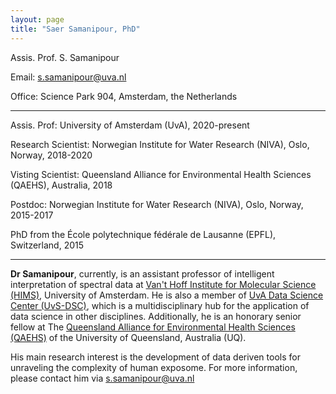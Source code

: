 ```yaml
---
layout: page
title: "Saer Samanipour, PhD"
---
```


Assis. Prof. S. Samanipour

Email: s.samanipour@uva.nl

Office: Science Park 904, Amsterdam, the Netherlands

---

Assis. Prof: University of Amsterdam (UvA), 2020-present

Research Scientist: Norwegian Institute for Water Research (NIVA), Oslo, Norway, 2018-2020

Visting Scientist: Queensland Alliance for Environmental Health Sciences (QAEHS), Australia, 2018 

Postdoc: Norwegian Institute for Water Research (NIVA), Oslo, Norway, 2015-2017

PhD from the École polytechnique fédérale de Lausanne (EPFL), Switzerland, 2015

---

**Dr Samanipour**, currently, is an assistant professor of intelligent interpretation of spectral data at [Van't Hoff Institute for Molecular Science (HIMS)](https://hims.uva.nl/), University of Amsterdam. He is also a member of [UvA Data Science Center (UvS-DSC)](https://dsc.uva.nl/), which is a multidisciplinary hub for the application of data science in other disciplines. Additionally, he is an honorary senior fellow at The [Queensland Alliance for Environmental Health Sciences (QAEHS)](https://qaehs.centre.uq.edu.au/profile/1496/saer-samanipour) of the University of Queensland, Australia (UQ). 

His main research interest is the development of data deriven tools for unraveling the complexity of human exposome. For more information, please contact him via [s.samanipour@uva.nl](s.samanipour@uva.nl) 

